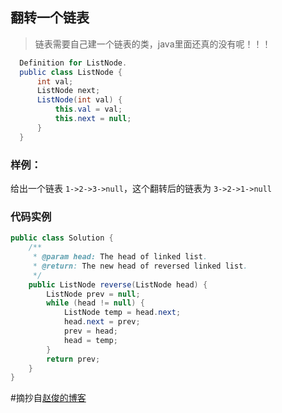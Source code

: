 ## 翻转一个链表

> 链表需要自己建一个链表的类，java里面还真的没有呢！！！

```java
  Definition for ListNode.
  public class ListNode {
      int val;
      ListNode next;
      ListNode(int val) {
          this.val = val;
          this.next = null;
      }
  }
```



### 样例：

给出一个链表 `1->2->3->null`，这个翻转后的链表为 `3->2->1->null`

### 代码实例

```java
public class Solution {
    /**
     * @param head: The head of linked list.
     * @return: The new head of reversed linked list.
     */
    public ListNode reverse(ListNode head) {
        ListNode prev = null;
        while (head != null) {
            ListNode temp = head.next;
            head.next = prev;
            prev = head;
            head = temp;
        }
        return prev;
    }
}
```



#摘抄自[赵俊的博客](http://www.zhaojun.im/reverse-linked-list/) 